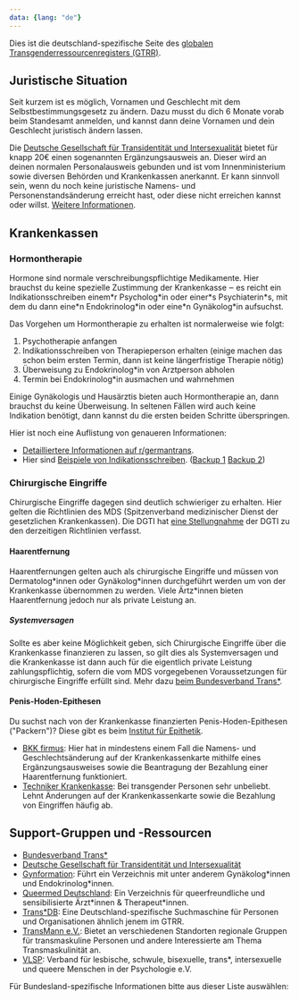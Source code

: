 ```yaml
---
data: {lang: "de"}
---
```


Dies ist die deutschland-spezifische Seite des [globalen Transgenderressourcenregisters (GTRR)](../).

## Juristische Situation
Seit kurzem ist es möglich, Vornamen und Geschlecht mit dem Selbstbestimmungsgesetz zu ändern. Dazu musst du dich 6 Monate vorab beim Standesamt anmelden, und kannst dann deine Vornamen und dein Geschlecht juristisch ändern lassen.

Die [Deutsche Gesellschaft für Transidentität und Intersexualität](https://dgti.org) bietet für knapp 20€ einen sogenannten Ergänzungsausweis an. Dieser wird an deinen normalen Personalausweis gebunden und ist vom Innenministerium sowie diversen Behörden und Krankenkassen anerkannt. Er kann sinnvoll sein, wenn du noch keine juristische Namens- und Personenstandsänderung erreicht hast, oder diese nicht erreichen kannst oder willst. [Weitere Informationen](https://dgti.org/ergaenzungsausweis.html).

## Krankenkassen

### Hormontherapie

Hormone sind normale verschreibungspflichtige Medikamente. Hier brauchst du keine spezielle Zustimmung der Krankenkasse ‒ es reicht ein Indikationsschreiben einem\*r Psycholog\*in oder einer\*s Psychiaterin\*s, mit dem du dann eine\*n Endokrinolog\*in oder eine\*n Gynäkolog\*in aufsuchst.

Das Vorgehen um Hormontherapie zu erhalten ist normalerweise wie folgt:

1. Psychotherapie anfangen
2. Indikationsschreiben von Therapieperson erhalten (einige machen das schon beim ersten Termin, dann ist keine längerfristige Therapie nötig)
3. Überweisung zu Endokrinolog\*in von Arztperson abholen
4. Termin bei Endokrinolog\*in ausmachen und wahrnehmen

Einige Gynäkologis und Hausärztis bieten auch Hormontherapie an, dann brauchst du keine Überweisung. In seltenen Fällen wird auch keine Indikation benötigt, dann kannst du die ersten beiden Schritte überspringen.

Hier ist noch eine Auflistung von genaueren Informationen:

* [Detailliertere Informationen auf r/germantrans](https://www.reddit.com/r/germantrans/comments/vtghnq/der_weg_zur_hormontherapie_beispiel/).
* Hier sind [Beispiele von Indikationsschreiben](https://www.reddit.com/user/dambthatpaper/comments/vtfocp/hrt_indikationsschreiben_beispiel/). ([Backup 1](https://files.catbox.moe/m2dn71.pjpg) [Backup 2](https://files.catbox.moe/pazb5x.pjpg))

### Chirurgische Eingriffe

Chirurgische Eingriffe dagegen sind deutlich schwieriger zu erhalten. Hier gelten die Richtlinien des MDS (Spitzenverband medizinischer Dienst der gesetzlichen Krankenkassen). Die DGTI hat
[eine Stellungnahme](https://dgti.org/wp-content/uploads/2021/09/Stellungnahme_2021-02-05_MDS-RL-2020.pdf) der DGTI zu den derzeitigen Richtlinien verfasst.

#### Haarentfernung

Haarentfernungen gelten auch als chirurgische Eingriffe und müssen von Dermatolog\*innen oder Gynäkolog\*innen durchgeführt werden um von der Krankenkasse übernommen zu werden. Viele Ärtz\*innen bieten Haarentfernung jedoch nur als private Leistung an.

##### Systemversagen

Sollte es aber keine Möglichkeit geben, sich Chirurgische Eingriffe über die Krankenkasse finanzieren zu lassen, so gilt dies als Systemversagen und die Krankenkasse ist dann auch für die eigentlich private Leistung zahlungspflichtig, sofern die vom MDS vorgegebenen Voraussetzungen für chirurgische Eingriffe erfüllt sind. Mehr dazu [beim Bundesverband Trans\*](https://web.archive.org/web/20210204125329/https://www.bundesverband-trans.de/wp-content/uploads/2019/11/Praxistipps-Trans-Krankenkasse_11_ONLINE.pdf).

#### Penis-Hoden-Epithesen

Du suchst nach von der Krankenkasse finanzierten Penis-Hoden-Epithesen ("Packern")? Diese gibt es beim [Institut für Epithetik](Schleswig-Holstein/Norderstedt).

* [BKK firmus](https://www.bkk-firmus.de): Hier hat in mindestens einem Fall die Namens- und Geschlechtsänderung auf der Krankenkassenkarte mithilfe eines Ergänzungsausweises sowie die Beantragung der Bezahlung einer Haarentfernung funktioniert.
* <a href="https://www.tk.de" rel="nofollow">Techniker Krankenkasse</a>: Bei transgender Personen sehr unbeliebt. Lehnt Änderungen auf der Krankenkassenkarte sowie die Bezahlung von Eingriffen häufig ab.

## Support-Gruppen und -Ressourcen
* [Bundesverband Trans\*](https://www.bundesverband-trans.de)
* [Deutsche Gesellschaft für Transidentität und Intersexualität](https://dgti.org)
* [Gynformation](https://www.gynformation.de/): Führt ein Verzeichnis mit unter anderem Gynäkolog\*innen und Endokrinolog\*innen.
* [Queermed Deutschland](https://queermed-deutschland.de/): Ein Verzeichnis für queerfreundliche und sensibilisierte Ärzt\*innen & Therapeut\*innen.
* [Trans\*DB](https://transdb.de): Eine Deutschland-spezifische Suchmaschine für Personen und Organisationen ähnlich jenem im GTRR.
* [TransMann e.V.](https://transmann.de): Bietet an verschiedenen Standorten regionale Gruppen für transmaskuline Personen und andere Interessierte am Thema Transmaskulinität an.
* [VLSP](https://vlsp.de): Verband für lesbische, schwule, bisexuelle, trans*, intersexuelle und queere Menschen in der Psychologie e.V.

Für Bundesland-spezifische Informationen bitte aus dieser Liste auswählen:
